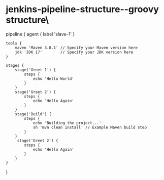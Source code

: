 # jenkins-pipeline-structure--groovy structure\\

pipeline {
    agent { label 'slave-1' }

    tools {
        maven 'Maven 3.8.1' // Specify your Maven version here
        jdk 'JDK 17'        // Specify your JDK version here
    }

    stages {
        stage('Greet 1') {
            steps {
                echo 'Hello World'
            }
        }
        stage('Greet 2') {
            steps {
                echo 'Hello Again'
            }
        }
        stage('Build') {
            steps {
                echo 'Building the project...'
                sh 'mvn clean install' // Example Maven build step
            }
        }
         stage('Greet 2') {
            steps {
                echo 'Hello Again'
            }
        }
    }
}
